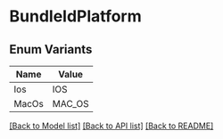 # BundleIdPlatform

## Enum Variants

| Name | Value |
|---- | -----|
| Ios | IOS |
| MacOs | MAC_OS |


[[Back to Model list]](../README.md#documentation-for-models) [[Back to API list]](../README.md#documentation-for-api-endpoints) [[Back to README]](../README.md)



